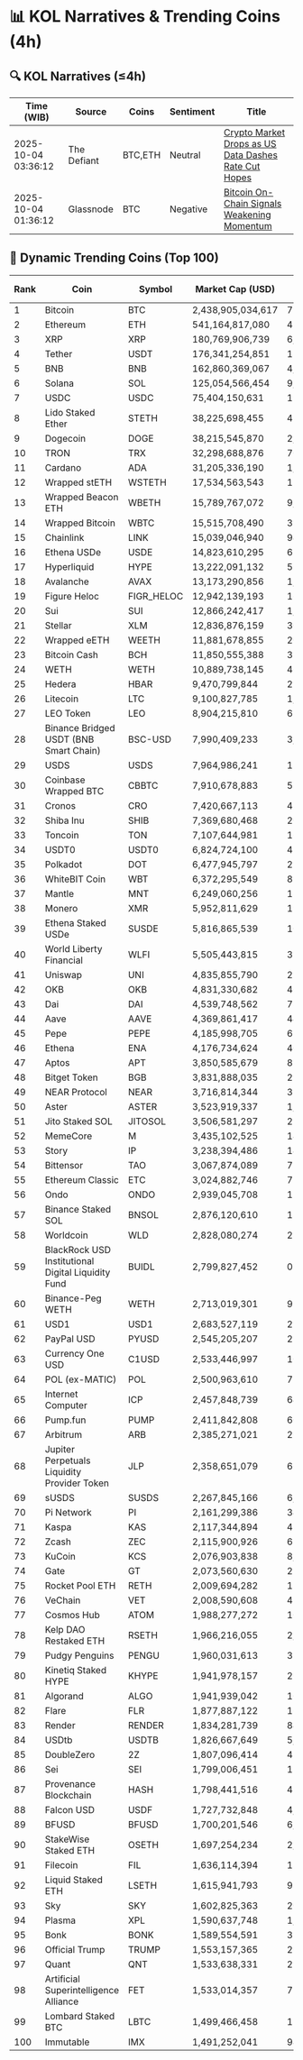 # 📊 KOL Narratives & Trending Coins (4h)

## 🔍 KOL Narratives (≤4h)

| Time (WIB) | Source | Coins | Sentiment | Title |
|------------|--------|-------|-----------|-------|
| 2025-10-04 03:36:12 | The Defiant | BTC,ETH | Neutral | [Crypto Market Drops as US Data Dashes Rate Cut Hopes](https://thedefiant.io/example1) |
| 2025-10-04 01:36:12 | Glassnode | BTC | Negative | [Bitcoin On-Chain Signals Weakening Momentum](https://glassnode.com/example2) |

## 🚀 Dynamic Trending Coins (Top 100)

| Rank | Coin | Symbol | Market Cap (USD) | 24h Volume (USD) |
|------|------|--------|------------------|------------------|
| 1 | Bitcoin | BTC | 2,438,905,034,617 | 79,460,558,135 |
| 2 | Ethereum | ETH | 541,164,817,080 | 42,682,014,063 |
| 3 | XRP | XRP | 180,769,906,739 | 6,276,587,780 |
| 4 | Tether | USDT | 176,341,254,851 | 139,159,925,214 |
| 5 | BNB | BNB | 162,860,369,067 | 4,396,808,443 |
| 6 | Solana | SOL | 125,054,566,454 | 9,319,929,781 |
| 7 | USDC | USDC | 75,404,150,631 | 19,728,510,386 |
| 8 | Lido Staked Ether | STETH | 38,225,698,455 | 45,699,370 |
| 9 | Dogecoin | DOGE | 38,215,545,870 | 2,999,205,513 |
| 10 | TRON | TRX | 32,298,688,876 | 704,282,928 |
| 11 | Cardano | ADA | 31,205,336,190 | 1,640,654,578 |
| 12 | Wrapped stETH | WSTETH | 17,534,563,543 | 15,447,029 |
| 13 | Wrapped Beacon ETH | WBETH | 15,789,767,072 | 9,936,425 |
| 14 | Wrapped Bitcoin | WBTC | 15,515,708,490 | 398,283,480 |
| 15 | Chainlink | LINK | 15,039,046,940 | 944,911,185 |
| 16 | Ethena USDe | USDE | 14,823,610,295 | 626,645,600 |
| 17 | Hyperliquid | HYPE | 13,222,091,132 | 593,393,891 |
| 18 | Avalanche | AVAX | 13,173,290,856 | 1,117,289,540 |
| 19 | Figure Heloc | FIGR_HELOC | 12,942,139,193 | 16,888,557 |
| 20 | Sui | SUI | 12,866,242,417 | 1,305,568,570 |
| 21 | Stellar | XLM | 12,836,876,159 | 302,477,955 |
| 22 | Wrapped eETH | WEETH | 11,881,678,855 | 20,122,869 |
| 23 | Bitcoin Cash | BCH | 11,850,555,388 | 334,062,905 |
| 24 | WETH | WETH | 10,889,738,145 | 466,448,799 |
| 25 | Hedera | HBAR | 9,470,799,844 | 233,035,851 |
| 26 | Litecoin | LTC | 9,100,827,785 | 1,048,174,965 |
| 27 | LEO Token | LEO | 8,904,215,810 | 632,647 |
| 28 | Binance Bridged USDT (BNB Smart Chain) | BSC-USD | 7,990,409,233 | 3,111,561,394 |
| 29 | USDS | USDS | 7,964,986,241 | 139,577,090 |
| 30 | Coinbase Wrapped BTC | CBBTC | 7,910,678,883 | 513,593,395 |
| 31 | Cronos | CRO | 7,420,667,113 | 47,845,222 |
| 32 | Shiba Inu | SHIB | 7,369,680,468 | 205,413,045 |
| 33 | Toncoin | TON | 7,107,644,981 | 166,419,770 |
| 34 | USDT0 | USDT0 | 6,824,724,100 | 470,301,489 |
| 35 | Polkadot | DOT | 6,477,945,797 | 298,460,014 |
| 36 | WhiteBIT Coin | WBT | 6,372,295,549 | 89,937,662 |
| 37 | Mantle | MNT | 6,249,060,256 | 186,978,333 |
| 38 | Monero | XMR | 5,952,811,629 | 197,827,508 |
| 39 | Ethena Staked USDe | SUSDE | 5,816,865,539 | 105,788,948 |
| 40 | World Liberty Financial | WLFI | 5,505,443,815 | 393,335,284 |
| 41 | Uniswap | UNI | 4,835,855,790 | 290,796,327 |
| 42 | OKB | OKB | 4,831,330,682 | 468,404,221 |
| 43 | Dai | DAI | 4,539,748,562 | 78,416,935 |
| 44 | Aave | AAVE | 4,369,861,417 | 440,872,361 |
| 45 | Pepe | PEPE | 4,185,998,705 | 617,985,181 |
| 46 | Ethena | ENA | 4,176,734,624 | 403,112,781 |
| 47 | Aptos | APT | 3,850,585,679 | 898,416,255 |
| 48 | Bitget Token | BGB | 3,831,888,035 | 298,203,477 |
| 49 | NEAR Protocol | NEAR | 3,716,814,344 | 319,193,822 |
| 50 | Aster | ASTER | 3,523,919,337 | 1,097,852,896 |
| 51 | Jito Staked SOL | JITOSOL | 3,506,581,297 | 25,437,043 |
| 52 | MemeCore | M | 3,435,102,525 | 14,805,301 |
| 53 | Story | IP | 3,238,394,486 | 144,993,015 |
| 54 | Bittensor | TAO | 3,067,874,089 | 72,581,310 |
| 55 | Ethereum Classic | ETC | 3,024,882,746 | 75,513,308 |
| 56 | Ondo | ONDO | 2,939,045,708 | 171,198,969 |
| 57 | Binance Staked SOL | BNSOL | 2,876,120,610 | 18,695,088 |
| 58 | Worldcoin | WLD | 2,828,080,274 | 288,921,195 |
| 59 | BlackRock USD Institutional Digital Liquidity Fund | BUIDL | 2,799,827,452 | 0.0 |
| 60 | Binance-Peg WETH | WETH | 2,713,019,301 | 93,111,334 |
| 61 | USD1 | USD1 | 2,683,527,119 | 294,300,931 |
| 62 | PayPal USD | PYUSD | 2,545,205,207 | 225,764,620 |
| 63 | Currency One USD | C1USD | 2,533,446,997 | 105,604 |
| 64 | POL (ex-MATIC) | POL | 2,500,963,610 | 77,548,973 |
| 65 | Internet Computer | ICP | 2,457,848,739 | 64,485,726 |
| 66 | Pump.fun | PUMP | 2,411,842,808 | 604,090,445 |
| 67 | Arbitrum | ARB | 2,385,271,021 | 262,893,031 |
| 68 | Jupiter Perpetuals Liquidity Provider Token | JLP | 2,358,651,079 | 66,830,899 |
| 69 | sUSDS | SUSDS | 2,267,845,166 | 6,166,560 |
| 70 | Pi Network | PI | 2,161,299,386 | 34,429,899 |
| 71 | Kaspa | KAS | 2,117,344,894 | 47,362,647 |
| 72 | Zcash | ZEC | 2,115,900,926 | 635,490,443 |
| 73 | KuCoin | KCS | 2,076,903,838 | 8,057,635 |
| 74 | Gate | GT | 2,073,560,630 | 27,361,989 |
| 75 | Rocket Pool ETH | RETH | 2,009,694,282 | 11,802,746 |
| 76 | VeChain | VET | 2,008,590,608 | 41,629,666 |
| 77 | Cosmos Hub | ATOM | 1,988,277,272 | 106,917,224 |
| 78 | Kelp DAO Restaked ETH | RSETH | 1,966,216,055 | 2,653,150 |
| 79 | Pudgy Penguins | PENGU | 1,960,031,613 | 383,875,553 |
| 80 | Kinetiq Staked HYPE | KHYPE | 1,941,978,157 | 26,225,322 |
| 81 | Algorand | ALGO | 1,941,939,042 | 100,322,616 |
| 82 | Flare | FLR | 1,877,887,122 | 16,092,071 |
| 83 | Render | RENDER | 1,834,281,739 | 84,138,905 |
| 84 | USDtb | USDTB | 1,826,667,649 | 5,782,171 |
| 85 | DoubleZero | 2Z | 1,807,096,414 | 410,470,287 |
| 86 | Sei | SEI | 1,799,006,451 | 156,061,657 |
| 87 | Provenance Blockchain | HASH | 1,798,441,516 | 45,713 |
| 88 | Falcon USD | USDF | 1,727,732,848 | 4,854,626 |
| 89 | BFUSD | BFUSD | 1,700,201,546 | 6,114,045 |
| 90 | StakeWise Staked ETH | OSETH | 1,697,254,234 | 2,716,440 |
| 91 | Filecoin | FIL | 1,636,114,394 | 185,209,780 |
| 92 | Liquid Staked ETH | LSETH | 1,615,941,793 | 986,736 |
| 93 | Sky | SKY | 1,602,825,363 | 20,935,611 |
| 94 | Plasma | XPL | 1,590,637,748 | 1,794,243,590 |
| 95 | Bonk | BONK | 1,589,554,591 | 390,951,908 |
| 96 | Official Trump | TRUMP | 1,553,157,365 | 262,991,553 |
| 97 | Quant | QNT | 1,533,638,331 | 23,735,271 |
| 98 | Artificial Superintelligence Alliance | FET | 1,533,014,357 | 75,657,333 |
| 99 | Lombard Staked BTC | LBTC | 1,499,466,458 | 13,947,015 |
| 100 | Immutable | IMX | 1,491,252,041 | 94,505,458 |